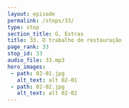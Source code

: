 ```yaml
---
layout: episode
permalink: /stops/33/
type: stop
section_title: G. Extras
title: 33. O trabalho de restauração
page_rank: 33
stop_id: 33
audio_file: 33.mp3
hero_images:
 - path: 02-01.jpg
   alt_text: alt 02-01
 - path: 02-02.jpg
   alt_text: alt 02-02
---
```

